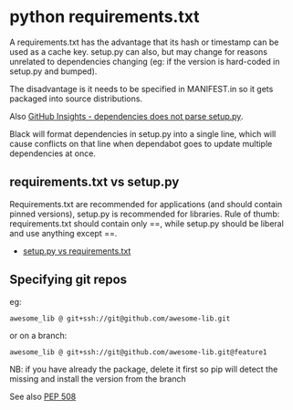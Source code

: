 # python requirements.txt

A requirements.txt has the advantage that its hash or timestamp can be used as a cache key. setup.py can also, but may change for reasons unrelated to dependencies changing (eg: if the version is hard-coded in setup.py and bumped).

The disadvantage is it needs to be specified in MANIFEST.in so it gets packaged into source distributions.

Also [GitHub Insights - dependencies does not parse setup.py](https://github.com/isaacs/github/issues/1846).

Black will format dependencies in setup.py into a single line, which will cause conflicts on that line when dependabot goes to update multiple dependencies at once.

## requirements.txt vs setup.py

Requirements.txt are recommended for applications (and should contain pinned versions), setup.py is recommended for libraries. Rule of thumb: requirements.txt should contain only ==, while setup.py should be liberal and use anything except ==.

- [setup.py vs requirements.txt](https://caremad.io/posts/2013/07/setup-vs-requirement/)

## Specifying git repos

eg:

```
awesome_lib @ git+ssh://git@github.com/awesome-lib.git
```

or on a branch:

```
awesome_lib @ git+ssh://git@github.com/awesome-lib.git@feature1
```

NB: if you have already the package, delete it first so pip will detect the missing and install the version from the branch

See also [PEP 508](https://peps.python.org/pep-0508/)
